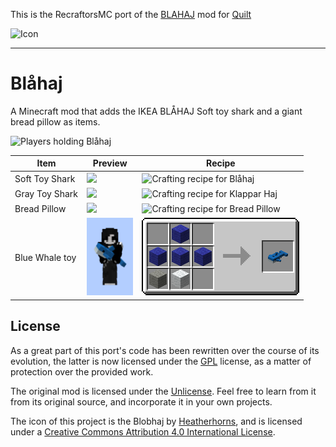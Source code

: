 This is the RecraftorsMC port of the [BLAHAJ](https://github.com/Hibiii/Blahaj)
mod for [Quilt](https://quiltmc.org)

![Icon](.pretty_readme/icon.png)

---

# Blåhaj

A Minecraft mod that adds the IKEA BLÅHAJ Soft toy shark and a giant bread pillow as items.

![Players holding Blåhaj](./.pretty_readme/banner.png)

| Item           | Preview                                                         | Recipe                                                                    |
|----------------|-----------------------------------------------------------------|---------------------------------------------------------------------------|
| Soft Toy Shark | <img src="./.pretty_readme/preview_blue_shark.png" height=124/> | ![Crafting recipe for Blåhaj](./.pretty_readme/recipe_blue_shark.png)     |
| Gray Toy Shark | <img src="./.pretty_readme/preview_gray_shark.png" height=124/> | ![Crafting recipe for Klappar Haj](./.pretty_readme/trade_gray_shark.png) |
| Bread Pillow   | <img src="./.pretty_readme/preview_bread.png" height=124/>      | ![Crafting recipe for Bread Pillow](./.pretty_readme/recipe_bread.png)    |
| Blue Whale toy | <img src="./.pretty_readme/preview_blue_whale.png" height=124/> | ![Crafting recipe for Blavingad](./.pretty_readme/recipe_blue_whale.png)  |

## License

As a great part of this port's code has been rewritten over the course of its evolution, the latter is
now licensed under the [GPL](LICENSE) license, as a matter of protection over the provided work.

The original mod is licensed under the [Unlicense](https://github.com/Hibiii/Blahaj/LICENSE).
Feel free to learn from it from its original source, and incorporate it in your own projects.

The icon of this project is the Blobhaj by [Heatherhorns](https://www.weasyl.com/~heatherhorns),
and is licensed under a [Creative Commons Attribution 4.0 International License](http://creativecommons.org/licenses/by/4.0/).
